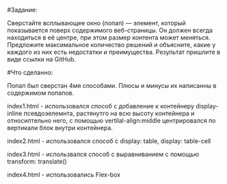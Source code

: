 #Задание:

Сверстайте всплывающее окно (попап) — элемент, который показывается поверх содержимого веб-страницы. Он должен всегда находиться в её центре, при этом размер контента может меняться. Предложите максимальное количество решений и объясните, какие у каждого из них есть недостатки и преимущества. Результат пришлите в виде ссылки на GitHub.

#Что сделанно: 

Попап был сверстан 4мя способами. Плюсы и минусы их написанны в содержимом попапов. 

index1.html - использовался способ с добавление к контейнеру display-inline псевдоэелемнта, растянутго на всю высоту контейнера и относилтельно него, с помощью vertilal-align:middle центрировался по вертикали блок внутри контейнера.

index2.html - использовался способ с display: table, display: table-cell

index3.html - использвался способ с выравниванием с помощью transform: translate()

index4.html - использовались Flex-box